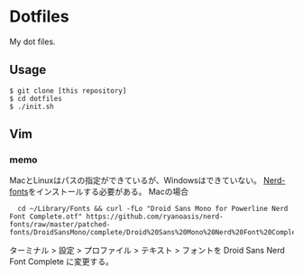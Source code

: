 # Dotfiles
My dot files.

## Usage
```
$ git clone [this repository]
$ cd dotfiles
$ ./init.sh
```

## Vim
### memo
MacとLinuxはパスの指定ができているが、Windowsはできていない。
[Nerd-fonts](https://github.com/ryanoasis/nerd-fonts)をインストールする必要がある。
Macの場合
```
  cd ~/Library/Fonts && curl -fLo "Droid Sans Mono for Powerline Nerd Font Complete.otf" https://github.com/ryanoasis/nerd-fonts/raw/master/patched-fonts/DroidSansMono/complete/Droid%20Sans%20Mono%20Nerd%20Font%20Complete.otf
```
ターミナル > 設定 > プロファイル > テキスト > フォントを Droid Sans Nerd Font Complete に変更する。

